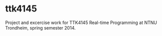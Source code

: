 ttk4145
=======

Project and excercise work for TTK4145 Real-time Programming at NTNU Trondheim, spring semester 2014.

